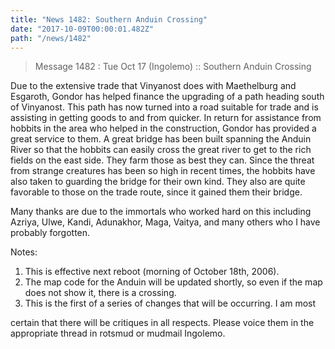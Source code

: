 ```yaml
---
title: "News 1482: Southern Anduin Crossing"
date: "2017-10-09T00:00:01.482Z"
path: "/news/1482"
---
```


> Message 1482 : Tue Oct 17 (Ingolemo)   :: Southern Anduin Crossing

Due to the extensive trade that Vinyanost does with Maethelburg and Esgaroth,
Gondor has helped finance the upgrading of a path heading south of Vinyanost.
This path has now turned into a road suitable for trade and is assisting in
getting goods to and from quicker.  In return for assistance from hobbits in the
area who helped in the construction, Gondor has provided a great service to
them. A great bridge has been built spanning the Anduin River so that the
hobbits can easily cross the great river to get to the rich fields on the east
side. They farm those as best they can.  Since the threat from strange
creatures has been so high in recent times, the hobbits have also taken to
guarding the bridge for their own kind.  They also are quite favorable to those
on the trade route, since it gained them their bridge.

Many thanks are due to the immortals who worked hard on this including Azriya,
Ulwe, Kandi, Adunakhor, Maga, Vaitya, and many others who I have probably
forgotten.

Notes:
1) This is effective next reboot (morning of October 18th, 2006).
2) The map code for the Anduin will be updated shortly, so even if the map does
not show it, there is a crossing.
3) This is the first of a series of changes that will be occurring.  I am most


certain that there will be critiques in all respects.  Please voice them in the
appropriate thread in rotsmud or mudmail Ingolemo.